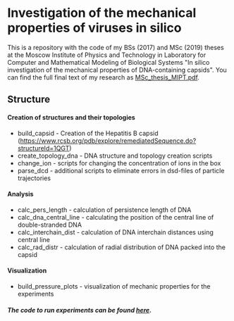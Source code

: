 # Investigation of the mechanical properties of viruses in silico

This is a repository with the code of my BSs (2017) and MSc (2019) theses at the Moscow Institute of Physics and Technology 
in Laboratory for Computer and Mathematical Modeling of Biological Systems "In silico investigation of the mechanical properties of DNA-containing capsids". 
You can find the full final text of my research as [MSc_thesis_MIPT.pdf](https://github.com/y-ksenia/1qgt_modeling/blob/master/MSc_thesis_MIPT.pdf).

## Structure
#### Creation of structures and their topologies
- build_capsid - Creation of the Hepatitis B capsid (https://www.rcsb.org/pdb/explore/remediatedSequence.do?structureId=1QGT)
- create_topology_dna - DNA structure and topology creation scripts
- change_ion - scripts for changing the concentration of ions in the box
- parse_dcd - additional scripts to eliminate errors in dsd-files of particle trajectories
#### Analysis
- calc_pers_length - calculation of persistence length of DNA
- calc_dna_central_line - calculating the position of the central line of double-stranded DNA
- calc_interchain_dist - calculation of DNA interchain distances using central line
- calc_rad_distr - calculation of radial distribution of DNA packed into the capsid
#### Visualization
- build_pressure_plots - visualization of mechanic properties for the experiments

##### The code to run experiments can be found [here](https://github.com/zhmurov/MD).
